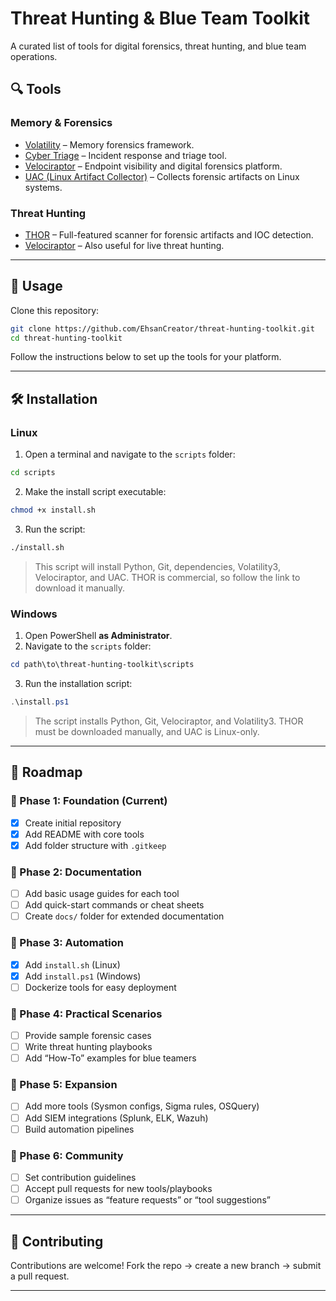 # Threat Hunting & Blue Team Toolkit

A curated list of tools for digital forensics, threat hunting, and blue team operations.

## 🔍 Tools

### Memory & Forensics
- [Volatility](https://github.com/volatilityfoundation/volatility3) – Memory forensics framework.
- [Cyber Triage](https://www.cybertriage.com/) – Incident response and triage tool.
- [Velociraptor](https://github.com/Velocidex/velociraptor) – Endpoint visibility and digital forensics platform.
- [UAC (Linux Artifact Collector)](https://github.com/tclahr/uac) – Collects forensic artifacts on Linux systems.

### Threat Hunting
- [THOR](https://www.nextron-systems.com/thor/) – Full-featured scanner for forensic artifacts and IOC detection.
- [Velociraptor](https://github.com/Velocidex/velociraptor) – Also useful for live threat hunting.

---

## 🚀 Usage
Clone this repository:

```bash
git clone https://github.com/EhsanCreator/threat-hunting-toolkit.git
cd threat-hunting-toolkit
````

Follow the instructions below to set up the tools for your platform.

---

## 🛠️ Installation

### Linux

1. Open a terminal and navigate to the `scripts` folder:

```bash
cd scripts
```

2. Make the install script executable:

```bash
chmod +x install.sh
```

3. Run the script:

```bash
./install.sh
```

> This script will install Python, Git, dependencies, Volatility3, Velociraptor, and UAC.
> THOR is commercial, so follow the link to download it manually.

### Windows

1. Open PowerShell **as Administrator**.
2. Navigate to the `scripts` folder:

```powershell
cd path\to\threat-hunting-toolkit\scripts
```

3. Run the installation script:

```powershell
.\install.ps1
```

> The script installs Python, Git, Velociraptor, and Volatility3.
> THOR must be downloaded manually, and UAC is Linux-only.

---

## 📌 Roadmap

### 🔹 Phase 1: Foundation (Current)

* [x] Create initial repository
* [x] Add README with core tools
* [x] Add folder structure with `.gitkeep`

### 🔹 Phase 2: Documentation

* [ ] Add basic usage guides for each tool
* [ ] Add quick-start commands or cheat sheets
* [ ] Create `docs/` folder for extended documentation

### 🔹 Phase 3: Automation

* [x] Add `install.sh` (Linux)
* [x] Add `install.ps1` (Windows)
* [ ] Dockerize tools for easy deployment

### 🔹 Phase 4: Practical Scenarios

* [ ] Provide sample forensic cases
* [ ] Write threat hunting playbooks
* [ ] Add “How-To” examples for blue teamers

### 🔹 Phase 5: Expansion

* [ ] Add more tools (Sysmon configs, Sigma rules, OSQuery)
* [ ] Add SIEM integrations (Splunk, ELK, Wazuh)
* [ ] Build automation pipelines

### 🔹 Phase 6: Community

* [ ] Set contribution guidelines
* [ ] Accept pull requests for new tools/playbooks
* [ ] Organize issues as “feature requests” or “tool suggestions”

---

## 🤝 Contributing

Contributions are welcome!
Fork the repo → create a new branch → submit a pull request.

---
